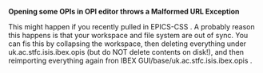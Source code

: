 **Opening some OPIs in OPI editor throws a Malformed URL Exception**

This might happen if you recently pulled in EPICS-CSS . A probably reason this happens is that your workspace and file system are out of sync. You can fis this by collapsing the workspace, then deleting everything under uk.ac.stfc.isis.ibex.opis (but do NOT delete contents on disk!), and then reimporting everything again fron IBEX GUI/base/uk.ac.stfc.isis.ibex.opis .